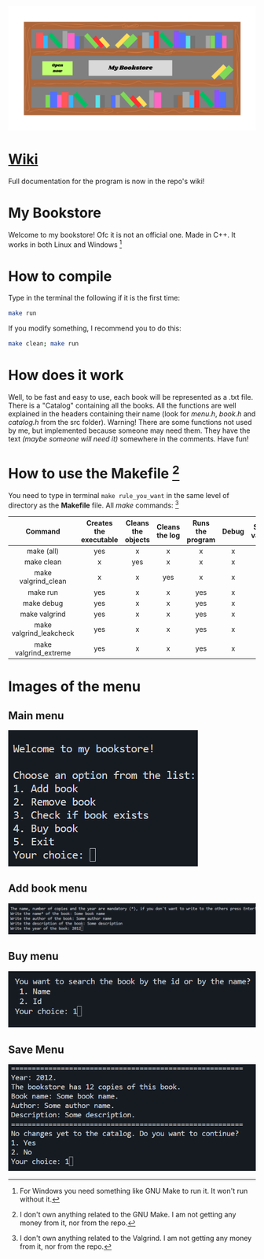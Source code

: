 ![Bookshelf image](img/bookshelf.png)

# [Wiki](https://github.com/Lucky8boy/bookstore/wiki/Bookstore-Wiki)
  Full documentation for the program is now in the repo's wiki!

# My Bookstore
  Welcome to my bookstore! Ofc it is not an official one. Made in C++. It works in both Linux and Windows [^1]

# How to compile
  Type in the terminal the following if it is the first time:
 ```sh
 make run
```

 If you modify something, I recommend you to do this:
 ```sh
 make clean; make run
```

# How does it work
  Well, to be fast and easy to use, each book will be represented as a .txt file. There is a "Catalog" containing all the books.
All the functions are well explained in the headers containing their name (look for *menu.h*, *book.h* and *catalog.h* from the src folder).
  Warning! There are some functions not used by me, but implemented because someone may need them. They have the text *(maybe someone will need it)*
somewhere in the comments. Have fun!

 # How to use the Makefile [^2]

   You need to type in terminal ```make rule_you_want``` in the same level of directory as the **Makefile** file. All *make* commands: [^3]
 
 |         Command         | Creates the executable | Cleans the objects | Cleans the log | Runs the program | Debug | Simple valgrind | Leak check | All valgrind info |
|:-----------------------:|:----------------------:|:------------------:|:--------------:|:----------------:|:-----:|:---------------:|:----------:|:-----------------:|
|        make (all)       |           yes          |          x         |        x       |         x        |   x   |        x        |      x     |         x         |
|        make clean       |            x           |         yes        |        x       |         x        |   x   |        x        |      x     |         x         |
|   make valgrind_clean   |            x           |          x         |       yes      |         x        |   x   |        x        |      x     |         x         |
|         make run        |           yes          |          x         |        x       |        yes       |   x   |        x        |      x     |         x         |
|        make debug       |           yes          |          x         |        x       |        yes       |   x   |        x        |      x     |         x         |
|      make valgrind      |           yes          |          x         |        x       |        yes       |   x   |       yes       |      x     |         x         |
| make valgrind_leakcheck |           yes          |          x         |        x       |        yes       |   x   |       yes       |     yes    |         x         |
|  make valgrind_extreme  |           yes          |          x         |        x       |        yes       |   x   |       yes       |     yes    |        yes        |

# Images of the menu

## Main menu
![Main menu](img/Main_menu.png)

## Add book menu
![Add book menu](img/Add_book_menu.png)

## Buy menu
![Buy menu](img/Buy_menu.png)

## Save Menu
![Save menu](img/Save_menu.png)

[^1]: For Windows you need something like GNU Make to run it. It won't run without it.
[^2]: I don't own anything related to the GNU Make. I am not getting any money from it, nor from the repo.
[^3]: I don't own anything related to the Valgrind. I am not getting any money from it, nor from the repo.
